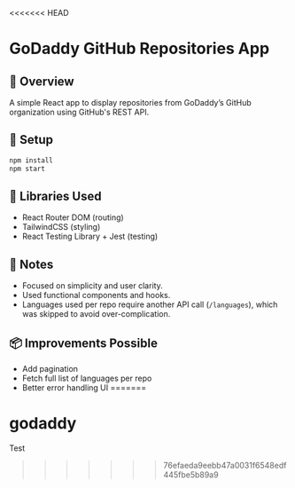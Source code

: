 <<<<<<< HEAD
# GoDaddy GitHub Repositories App

## 🧪 Overview
A simple React app to display repositories from GoDaddy’s GitHub organization using GitHub's REST API.

## 🚀 Setup
```bash
npm install
npm start
```

## 🧰 Libraries Used
- React Router DOM (routing)
- TailwindCSS (styling)
- React Testing Library + Jest (testing)

## 📝 Notes
- Focused on simplicity and user clarity.
- Used functional components and hooks.
- Languages used per repo require another API call (`/languages`), which was skipped to avoid over-complication.

## 📦 Improvements Possible
- Add pagination
- Fetch full list of languages per repo
- Better error handling UI
=======
# godaddy
Test
>>>>>>> 76efaeda9eebb47a0031f6548edf445fbe5b89a9
